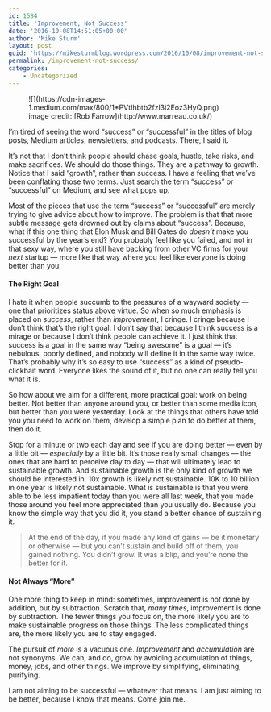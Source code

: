 ```yaml
---
id: 1584
title: 'Improvement, Not Success'
date: '2016-10-08T14:51:05+00:00'
author: 'Mike Sturm'
layout: post
guid: 'https://mikesturmblog.wordpress.com/2016/10/08/improvement-not-success/'
permalink: /improvement-not-success/
categories:
    - Uncategorized
---
```


<figure class="wp-caption">![](https://cdn-images-1.medium.com/max/800/1*PVtIhbtb2fzl3i2Eoz3HyQ.png)<figcaption class="wp-caption-text">image credit: [Rob Farrow](http://www.marreau.co.uk/)</figcaption></figure>I’m tired of seeing the word “success” or “successful” in the titles of blog posts, Medium articles, newsletters, and podcasts. There, I said it.

It’s not that I don’t think people should chase goals, hustle, take risks, and make sacrifices. We should do those things. They are a pathway to growth. Notice that I said “growth”, rather than success. I have a feeling that we’ve been conflating those two terms. Just search the term “success” or “successful” on Medium, and see what pops up.

Most of the pieces that use the term “success” or “successful” are merely trying to give advice about how to improve. The problem is that that more subtle message gets drowned out by claims about “success”. Because, what if this one thing that Elon Musk and Bill Gates do *doesn’t* make you successful by the year’s end? You probably feel like you failed, and not in that sexy way, where you still have backing from other VC firms for your *next* startup — more like that way where you feel like everyone is doing better than you.

#### **The Right Goal**

I hate it when people succumb to the pressures of a wayward society — one that prioritizes status above virtue. So when so much emphasis is placed on *success*, rather than *improvement*, I cringe. I cringe because I don’t think that’s the right goal. I don’t say that because I think success is a mirage or because I don’t think people can achieve it. I just think that success is a goal in the same way “being awesome” is a goal — it’s nebulous, poorly defined, and nobody will define it in the same way twice. That’s probably why it’s so easy to use “success” as a kind of pseudo-clickbait word. Everyone likes the sound of it, but no one can really tell you what it is.

So how about we aim for a different, more practical goal: work on being better. Not better than anyone around you, or better than some media icon, but better than you were yesterday. Look at the things that others have told you you need to work on them, develop a simple plan to do better at them, then do it.

Stop for a minute or two each day and see if you are doing better — even by a little bit — *especially* by a little bit. It’s those really small changes — the ones that are hard to perceive day to day — that will ultimately lead to sustainable growth. And sustainable growth is the only kind of growth we should be interested in. 10x growth is likely not sustainable. 10K to 10 billion in one year is likely not sustainable. What is sustainable is that you were able to be less impatient today than you were all last week, that you made those around you feel more appreciated than you usually do. Because you know the simple way that you did it, you stand a better chance of sustaining it.

> At the end of the day, if you made any kind of gains — be it monetary or otherwise — but you can’t sustain and build off of them, you gained nothing. You didn’t grow. It was a blip, and you’re none the better for it.

#### Not Always “More”

One more thing to keep in mind: sometimes, improvement is not done by addition, but by subtraction. Scratch that, *many times*, improvement is done by subtraction. The fewer things you focus on, the more likely you are to make sustainable progress on those things. The less complicated things are, the more likely you are to stay engaged.

The pursuit of *more* is a vacuous one. *Improvement* and *accumulation* are not synonyms. We can, and do, grow by avoiding accumulation of things, money, jobs, and other things. We improve by simplifying, eliminating, purifying.

I am not aiming to be successful — whatever that means. I am just aiming to be better, because I know that means. Come join me.